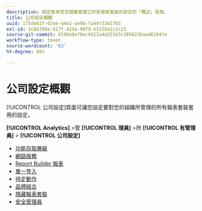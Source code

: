 ```yaml
---
description: 設定套用至您組織管理之所有報表套裝的設定的「概述」頁面。
title: 公司設定概觀
uuid: 175de01f-02ae-44e2-ae94-fa49733e2703
exl-id: 3c86288a-817f-42da-90f9-b5220a2c2c23
source-git-commit: d198e8ef0ec8415a4a555d3c385823baad6104fe
workflow-type: tm+mt
source-wordcount: '63'
ht-degree: 66%

---
```


# 公司設定概觀

[!UICONTROL 公司設定]頁面可讓您設定要對您的組織所管理的所有報表套裝套用的設定。

**[!UICONTROL Analytics]** >管 **[!UICONTROL 理員]** >所 **[!UICONTROL 有管理員]** > **[!UICONTROL 公司設定]**

+ [功能存取層級](feature-access-levels.md)
+ [網路服務](web-services-admin.md)
+ [Report Builder 報表](report-builder-reports-admin.md)
+ [單一登入](single-signon-admin.md)
+ [待定動作](pending-actions-admin.md)
+ [品牌結合](co-branding-admin.md)
+ [隱藏報表套裝](c-hide-report-suites.md)
+ [安全管理員](security-manager.md)
